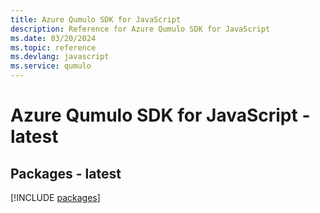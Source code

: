 ```yaml
---
title: Azure Qumulo SDK for JavaScript
description: Reference for Azure Qumulo SDK for JavaScript
ms.date: 03/20/2024
ms.topic: reference
ms.devlang: javascript
ms.service: qumulo
---
```

# Azure Qumulo SDK for JavaScript - latest
## Packages - latest
[!INCLUDE [packages](qumulo-index.md)]